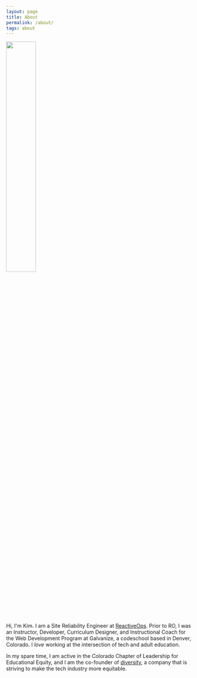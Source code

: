 ```yaml
---
layout: page
title: About 
permalink: /about/
tags: about
---
```


<img src="http://res.cloudinary.com/kimschlesinger/image/upload/c_scale,w_2960/v1524009870/kimschlesinger-headshot.jpg" width="40%"/>


Hi, I'm Kim. I am a Site Reliability Engineer at [ReactiveOps](https://www.reactiveops.com/). Prior to RO, I was an Instructor, Developer, Curriculum Designer, and Instructional Coach for the Web Development Program at Galvanize, a codeschool based in Denver, Colorado. I _love_ working at the intersection of tech and adult education. 

In my spare time, I am active in the Colorado Chapter of Leadership for Educational Equity, and I am the co-founder of [diversity](https://hirediversity.us), a company that is striving to make the tech industry more equitable.


